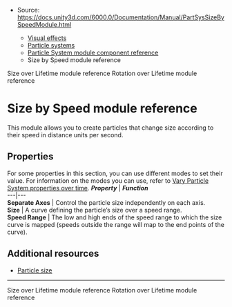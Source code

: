 * Source: https://docs.unity3d.com/6000.0/Documentation/Manual/PartSysSizeBySpeedModule.html

  * [Visual effects](https://docs.unity3d.com/6000.0/Documentation/Manual/visual-effects.html)
  * [Particle systems](https://docs.unity3d.com/6000.0/Documentation/Manual/ParticleSystems.html)
  * [Particle System module component reference](https://docs.unity3d.com/6000.0/Documentation/Manual/ParticleSystemModules.html)
  * Size by Speed module reference


[](https://docs.unity3d.com/6000.0/Documentation/Manual/PartSysSizeOverLifeModule.html)
Size over Lifetime module reference
[](https://docs.unity3d.com/6000.0/Documentation/Manual/PartSysRotOverLifeModule.html)
Rotation over Lifetime module reference
# Size by Speed module reference
This module allows you to create particles that change size according to their speed in distance units per second.
## Properties
For some properties in this section, you can use different modes to set their value. For information on the modes you can use, refer to [Vary Particle System properties over time](https://docs.unity3d.com/6000.0/Documentation/Manual/varying-particle-system-properties-over-time.html).
**_Property_** | **_Function_**  
---|---  
**Separate Axes** | Control the particle size independently on each axis.  
**Size** | A curve defining the particle’s size over a speed range.  
**Speed Range** | The low and high ends of the speed range to which the size curve is mapped (speeds outside the range will map to the end points of the curve).  
## Additional resources
  * [Particle size](https://docs.unity3d.com/6000.0/Documentation/Manual/particle-size.html)


* * *
[](https://docs.unity3d.com/6000.0/Documentation/Manual/PartSysSizeOverLifeModule.html)
Size over Lifetime module reference
[](https://docs.unity3d.com/6000.0/Documentation/Manual/PartSysRotOverLifeModule.html)
Rotation over Lifetime module reference
